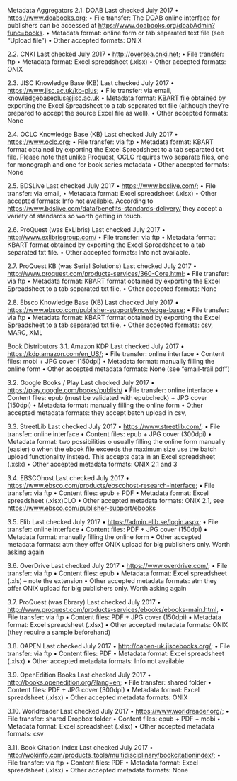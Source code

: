 Metadata Aggregators
2.1.	DOAB
Last checked July 2017
•	https://www.doabooks.org; 
•	File transfer: The DOAB online interface for publishers can be accessed at https://www.doabooks.org/doabAdmin?func=books.
•	Metadata format: online form or tab separated text file (see “Upload file”)
•	Other accepted formats: ONIX

2.2.	CNKI
Last checked July 2017
•	http://oversea.cnki.net; 
•	File transfer: ftp 
•	Metadata format: Excel spreadsheet (.xlsx)
•	Other accepted formats: ONIX

2.3.	JISC Knowledge Base (KB)
Last checked July 2017
•	https://www.jisc.ac.uk/kb-plus; 
•	File transfer: via email, knowledgebaseplus@jisc.ac.uk
•	Metadata format: KBART file obtained by exporting the Excel Spreadsheet to a tab separated txt file (although they’re prepared to accept the source Excel file as well). 
•	Other accepted formats: None

2.4.	OCLC Knowledge Base (KB)
Last checked July 2017
•	https://www.oclc.org; 
•	File transfer: via ftp 
•	Metadata format: KBART format obtained by exporting the Excel Spreadsheet to a tab separated txt file. Please note that unlike Proquest, OCLC requires two separate files, one for monograph and one for book series metadata
•	Other accepted formats: None

2.5.	BDSLive
Last checked July 2017
•	https://www.bdslive.com/; 
•	File transfer: via email, 
•	Metadata format: Excel spreadsheet (.xlsx)
•	Other accepted formats: Info not available. According to https://www.bdslive.com/data/benefits-standards-delivery/ they accept a variety of standards so worth getting in touch.

2.6.	ProQuest (was ExLibris)
Last checked July 2017
•	http://www.exlibrisgroup.com/
•	File transfer: via ftp 
•	Metadata format: KBART format obtained by exporting the Excel Spreadsheet to a tab separated txt file.
•	Other accepted formats: Info not available.

2.7.	ProQuest KB (was Serial Solutions)
Last checked July 2017
•	http://www.proquest.com/products-services/360-Core.html; 
•	File transfer: via ftp 
•	Metadata format: KBART format obtained by exporting the Excel Spreadsheet to a tab separated txt file.
•	Other accepted formats: None

2.8.	Ebsco Knowledge Base (KB)
Last checked July 2017
•	https://www.ebsco.com/publisher-support/knowledge-base; 
•	File transfer: via ftp 
•	Metadata format: KBART format obtained by exporting the Excel Spreadsheet to a tab separated txt file.
•	Other accepted formats: csv, MARC, XML

Book Distributors
3.1.	Amazon KDP
Last checked July 2017
•	https://kdp.amazon.com/en_US/;
•	File transfer: online interface 
•	Content files: mobi + JPG cover (150dpi)
•	Metadata format: manually filling the online form
•	Other accepted metadata formats: None (see “email-trail.pdf”)

3.2.	Google Books / Play
Last checked July 2017
•	https://play.google.com/books/publish/
•	File transfer: online interface 
•	Content files: epub (must be validated with epubcheck) + JPG cover (150dpi)
•	Metadata format: manually filling the online form
•	Other accepted metadata formats: they accept batch upload in csv, 

3.3.	StreetLib
Last checked July 2017
•	https://www.streetlib.com/; 
•	File transfer: online interface 
•	Content files: epub + JPG cover (300dpi)
•	Metadata format: two possibilities
o	usually filling the online form manually (easier)
o	when the ebook file exceeds the maximum size use the batch upload functionality instead. This accepts data in an Excel spreadsheet (.xslx)
•	Other accepted metadata formats: ONIX 2.1 and 3 

3.4.	EBSCOhost
Last checked July 2017
•	https://www.ebsco.com/products/ebscohost-research-interface; 
•	File transfer: via ftp 
•	Content files: epub + PDF 
•	Metadata format: Excel spreadsheet (.xlsx)CLO
•	Other accepted metadata formats: ONIX 2.1, see https://www.ebsco.com/publisher-support/ebooks

3.5.	Elib
Last checked July 2017
•	https://admin.elib.se/login.aspx; 
•	File transfer: online interface 
•	Content files: PDF + JPG cover (150dpi)
•	Metadata format: manually filling the online form
•	Other accepted metadata formats: atm they offer ONIX upload for big publishers only. Worth asking again

3.6.	OverDrive
Last checked July 2017
•	https://www.overdrive.com/; 
•	File transfer: via ftp 
•	Content files: epub
•	Metadata format: Excel spreadsheet (.xls) – note the extension
•	Other accepted metadata formats: atm they offer ONIX upload for big publishers only. Worth asking again

3.7.	ProQuest (was Ebrary)
Last checked July 2017
•	http://www.proquest.com/products-services/ebooks/ebooks-main.html, 
•	File transfer: via ftp 
•	Content files: PDF + JPG cover (150dpi)
•	Metadata format: Excel spreadsheet (.xlsx)
•	Other accepted metadata formats: ONIX (they require a sample beforehand)

3.8.	OAPEN
Last checked July 2017
•	http://oapen-uk.jiscebooks.org/; 
•	File transfer: via ftp 
•	Content files: PDF 
•	Metadata format: Excel spreadsheet (.xlsx)
•	Other accepted metadata formats: Info not available

3.9.	OpenEdition Books
Last checked July 2017
•	http://books.openedition.org/?lang=en; 
•	File transfer: shared folder 
•	Content files: PDF + JPG cover (300dpi)
•	Metadata format: Excel spreadsheet (.xlsx)
•	Other accepted metadata formats: ONIX 

3.10.	Worldreader
Last checked July 2017
•	https://www.worldreader.org/; 
•	File transfer: shared Dropbox folder 
•	Content files: epub + PDF + mobi
•	Metadata format: Excel spreadsheet (.xlsx)
•	Other accepted metadata formats: csv

3.11.	Book Citation Index
Last checked July 2017
•	http://wokinfo.com/products_tools/multidisciplinary/bookcitationindex/; 
•	File transfer: via ftp 
•	Content files: PDF
•	Metadata format: Excel spreadsheet (.xlsx)
•	Other accepted metadata formats: None

